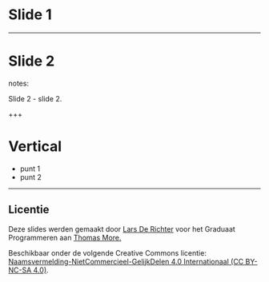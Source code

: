 # Slide 1

---

<!-- .slide: data-background-image="https://via.placeholder.com/1920x1080" data-background-size="contain" -->

# Slide 2

notes:

Slide 2 - slide 2.

+++

# Vertical

- punt 1 <!-- .element: class="fragment" -->
- punt 2 <!-- .element: class="fragment" -->

---

## Licentie

Deze slides werden gemaakt door [Lars De Richter](mailto:lars.derichter@thomasmore.be) voor het Graduaat Programmeren aan [Thomas More.](http://thomasmore.be)

Beschikbaar onder de volgende Creative Commons licentie: [Naamsvermelding-NietCommercieel-GelijkDelen 4.0 Internationaal (CC BY-NC-SA 4.0)](https://creativecommons.org/licenses/by-nc-sa/4.0/deed.nl).
